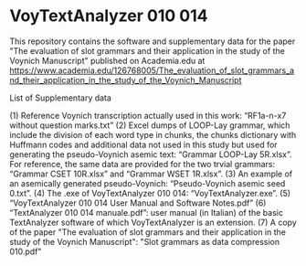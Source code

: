 # VoyTextAnalyzer 010 014

This repository contains the software and supplementary data for the paper "The evaluation of slot grammars and their application in the study of the Voynich Manuscript" published on Academia.edu at https://www.academia.edu/126768005/The_evaluation_of_slot_grammars_and_their_application_in_the_study_of_the_Voynich_Manuscript


List of Supplementary data

(1)	Reference Voynich transcription actually used in this work: “RF1a-n-x7 without question marks.txt”
(2)	Excel dumps of LOOP-Lay grammar, which include the division of each word type in chunks, the chunks dictionary with Huffmann codes and additional data not used in this study but used for generating the pseudo-Voynich asemic text: “Grammar LOOP-Lay 5R.xlsx”. For reference, the same data are provided for the two trvial grammars: “Grammar CSET 10R.xlsx” and “Grammar WSET 1R.xlsx”.
(3)	An example of an asemically generated pseudo-Voynich: “Pseudo-Voynich asemic seed 0.txt”.
(4)	The .exe of VoyTextAnalyzer 010 014: “VoyTextAnalyzer.exe”.
(5)	“VoyTextAnalyzer 010 014 User Manual and Software Notes.pdf”
(6)	“TextAnalyzer 010 014 manuale.pdf”: user manual (in Italian) of the basic TextAnalyzer software of which VoyTextAnalyzer is an extension.
(7)	A copy of the paper "The evaluation of slot grammars and their application in the study of the Voynich Manuscript": "Slot grammars as data compression 010.pdf"
